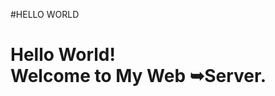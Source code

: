 #HELLO WORLD

<html>
<head>
<title>Hello World!</title>
</head>
<body>
<h1 style=”text-align: center”>Hello World!<br/>Welcome to My Web
➥Server.</h1>
</body>
</html>
